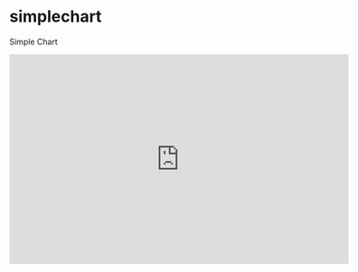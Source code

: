 # simplechart
Simple Chart

<iframe width="600" height="371" seamless frameborder="0" scrolling="no" src="https://docs.google.com/spreadsheets/d/1dcTrkd6Zq1vuxhZ3vgF_zBWY09BF64ug1Q5Urbhy7tk/pubchart?oid=1364077800&amp;format=interactive"></iframe>
